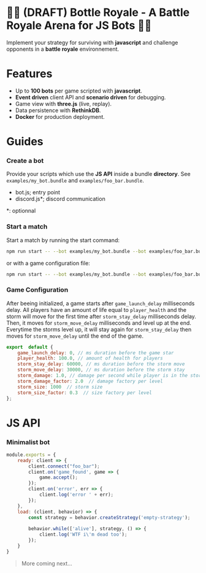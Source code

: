 # 🚧🚧 (DRAFT) Bottle Royale - A Battle Royale Arena for JS Bots 🚧🚧


Implement your strategy for surviving with **javascript** and challenge opponents in a **battle royale** environnement.

# Features
- Up to **100 bots** per game scripted with **javascript**.
- **Event driven** client API and **scenario driven** for debugging.
- Game view with **three.js** (live, replay).
- Data persistence with **RethinkDB**.
- **Docker** for production deployment.

# Guides
### Create a bot

Provide your scripts which use the **JS API** inside a bundle **directory**. See `examples/my_bot.bundle` and `examples/foo_bar.bundle`.
- bot.js; entry point
- discord.js*; discord communication

*: optionnal

### Start a match
Start a match by running the start command:
```sh
npm run start -- --bot examples/my_bot.bundle --bot examples/foo_bar.bundle
```
or with a game configuration file:
```sh
npm run start -- --bot examples/my_bot.bundle --bot examples/foo_bar.bundle --config game.config.js
```

### Game Configuration

After beeing initialized, a game starts after `game_launch_delay` milliseconds delay. All players have an amount of life equal to `player_health` and the storm will move for the first time after `storm_stay_delay` milliseconds delay. Then, it moves for `storm_move_delay` milliseconds and level up at the end. Everytime the storms level up, it will stay again for `storm_stay_delay` then moves for `storm_move_delay` until the end of the game.

```javascript
export  default {
	game_launch_delay: 0, // ms duration before the game star
	player_health: 100.0, // amount of health for players
	storm_stay_delay: 60000, // ms duration before the storm move
	storm_move_delay: 30000, // ms duration before the storm stay
	storm_damage: 1.0, // damage per second while player is in the storm
	storm_damage_factor: 2.0  // damage factory per level
	storm_size: 1000  // storm size
	storm_size_factor: 0.3  // size factory per level
};
```

# JS API
### Minimalist bot

```javascript
module.exports = {
    ready: client => {
        client.connect("foo_bar");
        client.on('game_found', game => {
            game.accept();
        });
        client.on('error', err => {
            client.log('error ' + err);
        });
    },
    load: (client, behavior) => {
        const strategy = behavior.createStrategy('empty-strategy');
    
        behavior.while(['alive'], strategy, () => {
            client.log('WTF i\'m dead too');
        });
    }
}
```

> More coming next...
